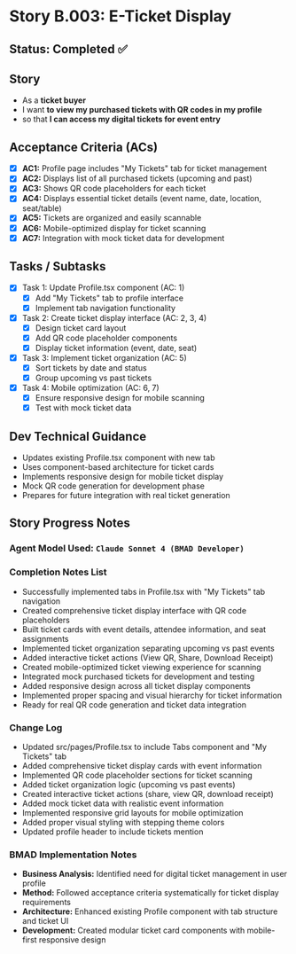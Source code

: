 # Story B.003: E-Ticket Display

## Status: Completed ✅

## Story

- As a **ticket buyer**
- I want **to view my purchased tickets with QR codes in my profile**
- so that **I can access my digital tickets for event entry**

## Acceptance Criteria (ACs)

- [x] **AC1:** Profile page includes "My Tickets" tab for ticket management
- [x] **AC2:** Displays list of all purchased tickets (upcoming and past)
- [x] **AC3:** Shows QR code placeholders for each ticket
- [x] **AC4:** Displays essential ticket details (event name, date, location, seat/table)
- [x] **AC5:** Tickets are organized and easily scannable
- [x] **AC6:** Mobile-optimized display for ticket scanning
- [x] **AC7:** Integration with mock ticket data for development

## Tasks / Subtasks

- [x] Task 1: Update Profile.tsx component (AC: 1)
  - [x] Add "My Tickets" tab to profile interface
  - [x] Implement tab navigation functionality
- [x] Task 2: Create ticket display interface (AC: 2, 3, 4)
  - [x] Design ticket card layout
  - [x] Add QR code placeholder components
  - [x] Display ticket information (event, date, seat)
- [x] Task 3: Implement ticket organization (AC: 5)
  - [x] Sort tickets by date and status
  - [x] Group upcoming vs past tickets
- [x] Task 4: Mobile optimization (AC: 6, 7)
  - [x] Ensure responsive design for mobile scanning
  - [x] Test with mock ticket data

## Dev Technical Guidance

- Updates existing Profile.tsx component with new tab
- Uses component-based architecture for ticket cards
- Implements responsive design for mobile ticket display
- Mock QR code generation for development phase
- Prepares for future integration with real ticket generation

## Story Progress Notes

### Agent Model Used: `Claude Sonnet 4 (BMAD Developer)`

### Completion Notes List

- Successfully implemented tabs in Profile.tsx with "My Tickets" tab navigation
- Created comprehensive ticket display interface with QR code placeholders
- Built ticket cards with event details, attendee information, and seat assignments
- Implemented ticket organization separating upcoming vs past events
- Added interactive ticket actions (View QR, Share, Download Receipt)
- Created mobile-optimized ticket viewing experience for scanning
- Integrated mock purchased tickets for development and testing
- Added responsive design across all ticket display components
- Implemented proper spacing and visual hierarchy for ticket information
- Ready for real QR code generation and ticket data integration

### Change Log

- Updated src/pages/Profile.tsx to include Tabs component and "My Tickets" tab
- Added comprehensive ticket display cards with event information
- Implemented QR code placeholder sections for ticket scanning
- Added ticket organization logic (upcoming vs past events)
- Created interactive ticket actions (share, view QR, download receipt)
- Added mock ticket data with realistic event information
- Implemented responsive grid layouts for mobile optimization
- Added proper visual styling with stepping theme colors
- Updated profile header to include tickets mention

### BMAD Implementation Notes

- **Business Analysis:** Identified need for digital ticket management in user profile
- **Method:** Followed acceptance criteria systematically for ticket display requirements
- **Architecture:** Enhanced existing Profile component with tab structure and ticket UI
- **Development:** Created modular ticket card components with mobile-first responsive design 
